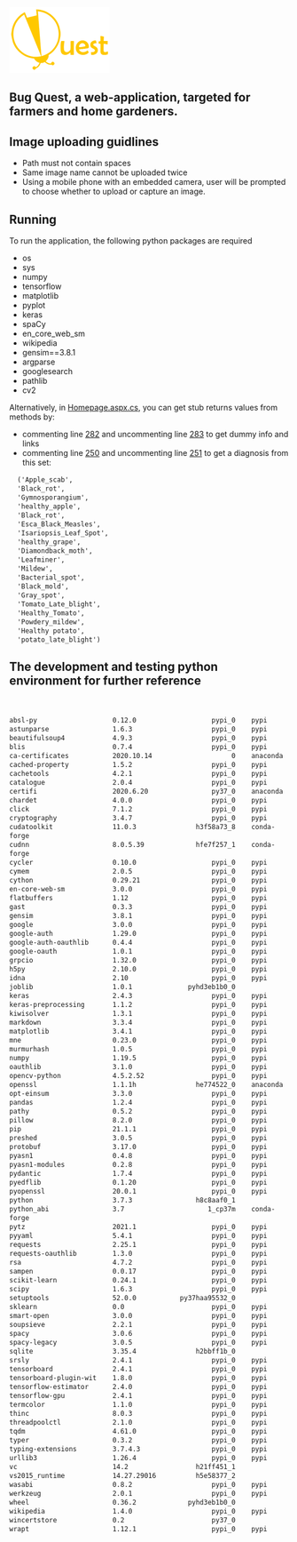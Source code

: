 
![Bug Quest](https://github.com/mareloraby/DataGang/blob/master/DataGang/assets/img/BugQuestyellows.png)
## Bug Quest, a web-application, targeted for farmers and home gardeners.



## Image uploading guidlines
- Path must not contain spaces
- Same image name cannot be uploaded twice
- Using a mobile phone with an embedded camera, user will be prompted to choose whether to upload or capture an image.


## Running

To run the application, the following python packages are required
- os
- sys
- numpy
- tensorflow
- matplotlib
- pyplot
- keras
- spaCy
- en_core_web_sm
- wikipedia
- gensim==3.8.1
- argparse
- googlesearch 
- pathlib 
- cv2


Alternatively, in [Homepage.aspx.cs](https://github.com/mareloraby/DataGang/blob/master/DataGang/Homepage.aspx.cs), you can get stub returns values from methods by:
- commenting line [282](https://github.com/mareloraby/DataGang/blob/cedf5c5919b4f3f858fb86ac3e8a96565ed7e9e8/DataGang/Homepage.aspx.cs#L282) and uncommenting line [283](https://github.com/mareloraby/DataGang/blob/cedf5c5919b4f3f858fb86ac3e8a96565ed7e9e8/DataGang/Homepage.aspx.cs#L283) to get dummy info and links
- commenting line [250](https://github.com/mareloraby/DataGang/blob/cedf5c5919b4f3f858fb86ac3e8a96565ed7e9e8/DataGang/Homepage.aspx.cs#L250) and uncommenting line [251](https://github.com/mareloraby/DataGang/blob/cedf5c5919b4f3f858fb86ac3e8a96565ed7e9e8/DataGang/Homepage.aspx.cs#L251) to get a diagnosis from this set:
```
  ('Apple_scab',
  'Black_rot',
  'Gymnosporangium',
  'healthy_apple',
  'Black_rot',
  'Esca_Black_Measles',
  'Isariopsis_Leaf_Spot',
  'healthy_grape', 
  'Diamondback_moth',
  'Leafminer',
  'Mildew',
  'Bacterial_spot',
  'Black_mold',
  'Gray_spot',
  'Tomato_Late_blight',
  'Healthy_Tomato',
  'Powdery_mildew',
  'Healthy potato',
  'potato_late_blight')
  ```
 
## The development and testing python environment for further reference
  ```


absl-py                   0.12.0                   pypi_0    pypi
astunparse                1.6.3                    pypi_0    pypi
beautifulsoup4            4.9.3                    pypi_0    pypi
blis                      0.7.4                    pypi_0    pypi
ca-certificates           2020.10.14                    0    anaconda
cached-property           1.5.2                    pypi_0    pypi
cachetools                4.2.1                    pypi_0    pypi
catalogue                 2.0.4                    pypi_0    pypi
certifi                   2020.6.20                py37_0    anaconda
chardet                   4.0.0                    pypi_0    pypi
click                     7.1.2                    pypi_0    pypi
cryptography              3.4.7                    pypi_0    pypi
cudatoolkit               11.0.3               h3f58a73_8    conda-forge
cudnn                     8.0.5.39             hfe7f257_1    conda-forge
cycler                    0.10.0                   pypi_0    pypi
cymem                     2.0.5                    pypi_0    pypi
cython                    0.29.21                  pypi_0    pypi
en-core-web-sm            3.0.0                    pypi_0    pypi
flatbuffers               1.12                     pypi_0    pypi
gast                      0.3.3                    pypi_0    pypi
gensim                    3.8.1                    pypi_0    pypi
google                    3.0.0                    pypi_0    pypi
google-auth               1.29.0                   pypi_0    pypi
google-auth-oauthlib      0.4.4                    pypi_0    pypi
google-oauth              1.0.1                    pypi_0    pypi
grpcio                    1.32.0                   pypi_0    pypi
h5py                      2.10.0                   pypi_0    pypi
idna                      2.10                     pypi_0    pypi
joblib                    1.0.1              pyhd3eb1b0_0
keras                     2.4.3                    pypi_0    pypi
keras-preprocessing       1.1.2                    pypi_0    pypi
kiwisolver                1.3.1                    pypi_0    pypi
markdown                  3.3.4                    pypi_0    pypi
matplotlib                3.4.1                    pypi_0    pypi
mne                       0.23.0                   pypi_0    pypi
murmurhash                1.0.5                    pypi_0    pypi
numpy                     1.19.5                   pypi_0    pypi
oauthlib                  3.1.0                    pypi_0    pypi
opencv-python             4.5.2.52                 pypi_0    pypi
openssl                   1.1.1h               he774522_0    anaconda
opt-einsum                3.3.0                    pypi_0    pypi
pandas                    1.2.4                    pypi_0    pypi
pathy                     0.5.2                    pypi_0    pypi
pillow                    8.2.0                    pypi_0    pypi
pip                       21.1.1                   pypi_0    pypi
preshed                   3.0.5                    pypi_0    pypi
protobuf                  3.17.0                   pypi_0    pypi
pyasn1                    0.4.8                    pypi_0    pypi
pyasn1-modules            0.2.8                    pypi_0    pypi
pydantic                  1.7.4                    pypi_0    pypi
pyedflib                  0.1.20                   pypi_0    pypi
pyopenssl                 20.0.1                   pypi_0    pypi
python                    3.7.3                h8c8aaf0_1
python_abi                3.7                     1_cp37m    conda-forge
pytz                      2021.1                   pypi_0    pypi
pyyaml                    5.4.1                    pypi_0    pypi
requests                  2.25.1                   pypi_0    pypi
requests-oauthlib         1.3.0                    pypi_0    pypi
rsa                       4.7.2                    pypi_0    pypi
sampen                    0.0.17                   pypi_0    pypi
scikit-learn              0.24.1                   pypi_0    pypi
scipy                     1.6.3                    pypi_0    pypi
setuptools                52.0.0           py37haa95532_0
sklearn                   0.0                      pypi_0    pypi
smart-open                3.0.0                    pypi_0    pypi
soupsieve                 2.2.1                    pypi_0    pypi
spacy                     3.0.6                    pypi_0    pypi
spacy-legacy              3.0.5                    pypi_0    pypi
sqlite                    3.35.4               h2bbff1b_0
srsly                     2.4.1                    pypi_0    pypi
tensorboard               2.4.1                    pypi_0    pypi
tensorboard-plugin-wit    1.8.0                    pypi_0    pypi
tensorflow-estimator      2.4.0                    pypi_0    pypi
tensorflow-gpu            2.4.1                    pypi_0    pypi
termcolor                 1.1.0                    pypi_0    pypi
thinc                     8.0.3                    pypi_0    pypi
threadpoolctl             2.1.0                    pypi_0    pypi
tqdm                      4.61.0                   pypi_0    pypi
typer                     0.3.2                    pypi_0    pypi
typing-extensions         3.7.4.3                  pypi_0    pypi
urllib3                   1.26.4                   pypi_0    pypi
vc                        14.2                 h21ff451_1
vs2015_runtime            14.27.29016          h5e58377_2
wasabi                    0.8.2                    pypi_0    pypi
werkzeug                  2.0.1                    pypi_0    pypi
wheel                     0.36.2             pyhd3eb1b0_0
wikipedia                 1.4.0                    pypi_0    pypi
wincertstore              0.2                      py37_0
wrapt                     1.12.1                   pypi_0    pypi

  ```

